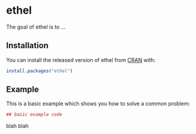 # ethel

The goal of ethel is to ...

## Installation

You can install the released version of ethel from [CRAN](https://CRAN.R-project.org) with:

``` r
install.packages("ethel")
```

## Example

This is a basic example which shows you how to solve a common problem:

``` r
## basic example code
```

blah blah

